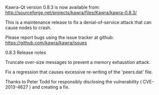 Kawra-Qt version 0.8.3 is now available from:
  http://sourceforge.net/projects/kawra/files/Kawra/kawra-0.8.3/

This is a maintenance release to fix a denial-of-service attack that
can cause nodes to crash.

Please report bugs using the issue tracker at github:
  https://github.com/kawra/kawra/issues

0.8.3 Release notes

Truncate over-size messages to prevent a memory exhaustion attack.

Fix a regression that causes excessive re-writing of the 'peers.dat' file.


Thanks to Peter Todd for responsibly disclosing the vulnerability
( CVE-2013-4627 ) and creating a fix.
